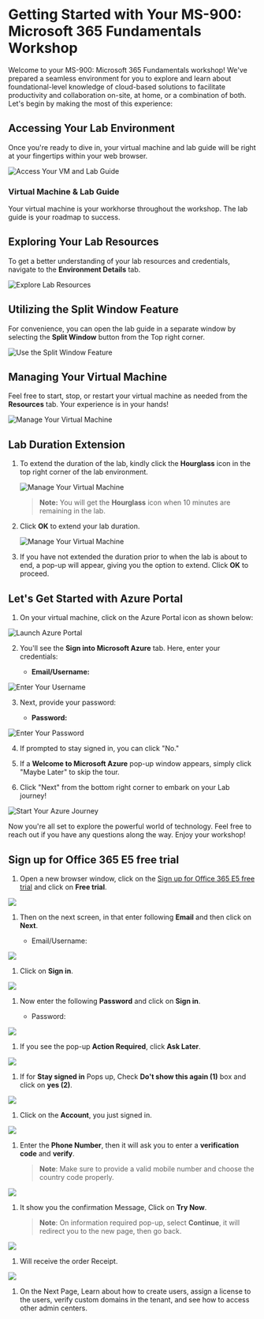 # Getting Started with Your MS-900: Microsoft 365 Fundamentals Workshop
 
Welcome to your MS-900: Microsoft 365 Fundamentals workshop! We've prepared a seamless environment for you to explore and learn about foundational-level knowledge of cloud-based solutions to facilitate productivity and collaboration on-site, at home, or a combination of both. Let's begin by making the most of this experience:
 
## Accessing Your Lab Environment
 
Once you're ready to dive in, your virtual machine and lab guide will be right at your fingertips within your web browser.
 
![Access Your VM and Lab Guide](Images/labguide.png)

### Virtual Machine & Lab Guide
 
Your virtual machine is your workhorse throughout the workshop. The lab guide is your roadmap to success.
 
## Exploring Your Lab Resources
 
To get a better understanding of your lab resources and credentials, navigate to the **Environment Details** tab.
 
![Explore Lab Resources](Images/env.png)
 
## Utilizing the Split Window Feature
 
For convenience, you can open the lab guide in a separate window by selecting the **Split Window** button from the Top right corner.
 
![Use the Split Window Feature](Images/spl.png)
 
## Managing Your Virtual Machine
 
Feel free to start, stop, or restart your virtual machine as needed from the **Resources** tab. Your experience is in your hands!
 
![Manage Your Virtual Machine](Images/res.png)
 
## **Lab Duration Extension**

1. To extend the duration of the lab, kindly click the **Hourglass** icon in the top right corner of the lab environment. 

    ![Manage Your Virtual Machine](Images/gext.png)

    >**Note:** You will get the **Hourglass** icon when 10 minutes are remaining in the lab.

2. Click **OK** to extend your lab duration.
 
   ![Manage Your Virtual Machine](Images/gext2.png)

3. If you have not extended the duration prior to when the lab is about to end, a pop-up will appear, giving you the option to extend. Click **OK** to proceed.

## Let's Get Started with Azure Portal
 
1. On your virtual machine, click on the Azure Portal icon as shown below:
 
![Launch Azure Portal](Images/sc900-image(1).png)

 
2. You'll see the **Sign into Microsoft Azure** tab. Here, enter your credentials:
 
   - **Email/Username:** <inject key="AzureAdUserEmail"></inject>
 
![Enter Your Username](Images/sc900-image-1.png)
 
3. Next, provide your password:
 
   - **Password:** <inject key="AzureAdUserPassword"></inject>
 
![Enter Your Password](Images/sc900-image-2.png)
 
4. If prompted to stay signed in, you can click "No."
 
5. If a **Welcome to Microsoft Azure** pop-up window appears, simply click "Maybe Later" to skip the tour.
 
6. Click "Next" from the bottom right corner to embark on your Lab journey!
 
![Start Your Azure Journey](Images/sc900-image(3).png)
 
Now you're all set to explore the powerful world of technology. Feel free to reach out if you have any questions along the way. Enjoy your workshop!


## Sign up for Office 365 E5 free trial

1. Open a new browser window, click on the [Sign up for Office 365 E5 free trial](https://www.microsoft.com/en-us/microsoft-365/enterprise/office-365-e5) and click on **Free trial**.

![](Images/Ms900-01.png)

1. Then on the next screen, in that enter following **Email** and then click on **Next**.

   * Email/Username: <inject key="AzureAdUserEmail"></inject>  

![](Images/Ms900-03.png)

1. Click on **Sign in**. 

![](Images/ms900-2.png)
   
1. Now enter the following **Password** and click on **Sign in**.

   * Password: <inject key="AzureAdUserPassword"></inject>
   
![](Images/pass.png)

1. If you see the pop-up **Action Required**, click **Ask Later**.

![](Images/asklater.png)
   
1. If for **Stay signed in** Pops up, Check **Do't show this again (1)** box and click on **yes (2)**.   

![](Images/stayin.png)

1. Click on the **Account**, you just signed in. 

![](Images/Ms900-05.png)

1. Enter the **Phone Number**, then it will ask you to enter a **verification code** and **verify**.
   >**Note**: Make sure to provide a valid mobile number and choose the country code properly.

![](Images/Ms900-06.png)

1. It show you the confirmation Message, Click on **Try Now**.

   >**Note**: On information required pop-up, select **Continue**, it will redirect you to the new page, then go back.
   
![](Images/Ms900-07.png)

1. Will receive the order Receipt.

![](Images/Ms900-08.png)
   
1. On the Next Page, Learn about how to create users, assign a license to the users, verify custom domains in the tenant, and see how to access other admin centers.
